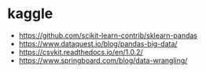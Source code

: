 # kaggle
- https://github.com/scikit-learn-contrib/sklearn-pandas
- https://www.dataquest.io/blog/pandas-big-data/
- https://csvkit.readthedocs.io/en/1.0.2/
- https://www.springboard.com/blog/data-wrangling/
